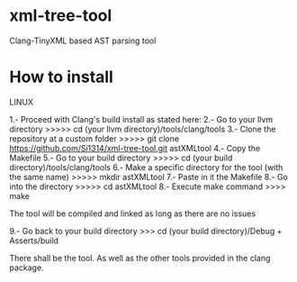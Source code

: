 xml-tree-tool
=============

Clang-TinyXML based AST parsing tool

How to install
=============

LINUX

1.- Proceed with Clang's build install as stated here:
2.- Go to your llvm directory >>>>> cd (your llvm directory)/tools/clang/tools
3.- Clone the repository at a custom folder >>>>> git clone https://github.com/Si1314/xml-tree-tool.git astXMLtool
4.- Copy the Makefile
5.- Go to your build directory >>>>> cd (your build directory)/tools/clang/tools
6.- Make a specific directory for the tool (with the same name) >>>>> mkdir astXMLtool
7.- Paste in it the Makefile
8.- Go into the directory >>>>> cd astXMLtool
8.- Execute make command >>>> make

The tool will be compiled and linked as long as there are no issues

9.- Go back to your build directory >>> cd (your build directory)/Debug + Asserts/build

There shall be the tool. As well as the other tools provided in the clang package.
